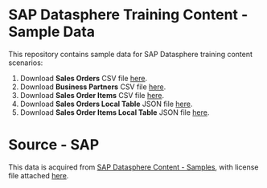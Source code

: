 # SAP Datasphere Training Content - Sample Data
This repository contains sample data for SAP Datasphere training content scenarios:

1. Download <b>Sales Orders</b> CSV file <a href="https://prateekbagorahgs.github.io/sapdataspheretraining/SalesOrders.csv" download="SalesOrders.csv">here</a>.
2. Download <b>Business Partners</b> CSV file <a href="https://prateekbagorahgs.github.io/sapdataspheretraining/BusinessPartners.csv" download="BusinessPartners.csv">here</a>.
3. Download <b>Sales Order Items</b> CSV file <a href="https://prateekbagorahgs.github.io/sapdataspheretraining/SalesOrderItems.csv" download="SalesOrderItems.csv">here</a>.
4. Download <b>Sales Orders Local Table</b> JSON file <a href="https://prateekbagorahgs.github.io/sapdataspheretraining/SalesOrders.json" download="SalesOrders.json">here</a>.
5. Download <b>Sales Order Items Local Table</b> JSON file <a href="https://prateekbagorahgs.github.io/sapdataspheretraining/SalesOrderItems.json" download="SalesOrderItems.json">here</a>.

# Source - SAP
This data is acquired from <a href="https://github.com/SAP-samples/datasphere-content/blob/main/README.md">SAP Datasphere Content - Samples</a>, with license file attached <a href="https://prateekbagorahgs.github.io/sapdataspheretraining/LICENSE.txt">here</a>.
